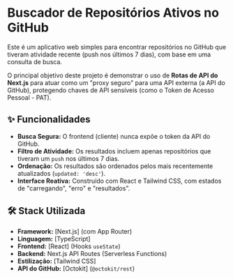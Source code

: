 # Buscador de Repositórios Ativos no GitHub

Este é um aplicativo web simples para encontrar repositórios no GitHub que tiveram atividade recente (push nos últimos 7 dias), com base em uma consulta de busca.

O principal objetivo deste projeto é demonstrar o uso de **Rotas de API do Next.js** para atuar como um "proxy seguro" para uma API externa (a API do GitHub), protegendo chaves de API sensíveis (como o Token de Acesso Pessoal - PAT).

## ✨ Funcionalidades

* **Busca Segura:** O frontend (cliente) nunca expõe o token da API do GitHub.
* **Filtro de Atividade:** Os resultados incluem apenas repositórios que tiveram um `push` nos últimos 7 dias.
* **Ordenação:** Os resultados são ordenados pelos mais recentemente atualizados (`updated: 'desc'`).
* **Interface Reativa:** Construído com React e Tailwind CSS, com estados de "carregando", "erro" e "resultados".

## 🛠️ Stack Utilizada

* **Framework:** [Next.js] (com App Router)
* **Linguagem:** [TypeScript]
* **Frontend:** [React] (Hooks `useState`)
* **Backend:** Next.js API Routes (Serverless Functions)
* **Estilização:** [Tailwind CSS]
* **API do GitHub:** [Octokit] (`@octokit/rest`)
